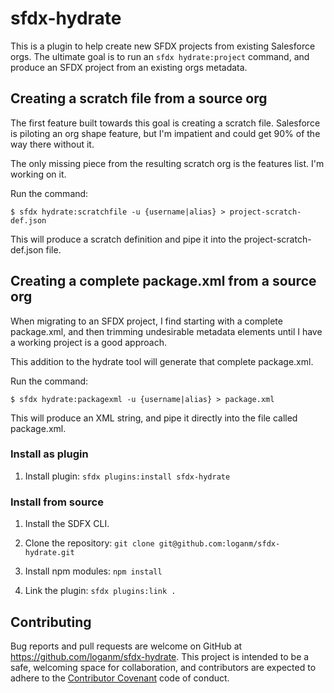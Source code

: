 # sfdx-hydrate

This is a plugin to help create new SFDX projects from existing Salesforce orgs. The ultimate goal is to run an `sfdx hydrate:project` command, and produce an SFDX project from an existing orgs metadata.

## Creating a scratch file from a source org

The first feature built towards this goal is creating a scratch file. Salesforce is piloting an org shape feature, but I'm impatient and could get 90% of the way there without it.

The only missing piece from the resulting scratch org is the features list. I'm working on it.

Run the command:

```
$ sfdx hydrate:scratchfile -u {username|alias} > project-scratch-def.json
```

This will produce a scratch definition and pipe it into the project-scratch-def.json file.

## Creating a complete package.xml from a source org

When migrating to an SFDX project, I find starting with a complete package.xml, and then trimming undesirable metadata elements until I have a working project is a good approach.

This addition to the hydrate tool will generate that complete package.xml.

Run the command:

```
$ sfdx hydrate:packagexml -u {username|alias} > package.xml
```

This will produce an XML string, and pipe it directly into the file called package.xml.

### Install as plugin

1. Install plugin: `sfdx plugins:install sfdx-hydrate`

### Install from source

1. Install the SDFX CLI.

2. Clone the repository: `git clone git@github.com:loganm/sfdx-hydrate.git`

3. Install npm modules: `npm install`

4. Link the plugin: `sfdx plugins:link .`

## Contributing

Bug reports and pull requests are welcome on GitHub at https://github.com/loganm/sfdx-hydrate. This project is intended to be a safe, welcoming space for collaboration, and contributors are expected to adhere to the [Contributor Covenant](http://contributor-covenant.org) code of conduct.




